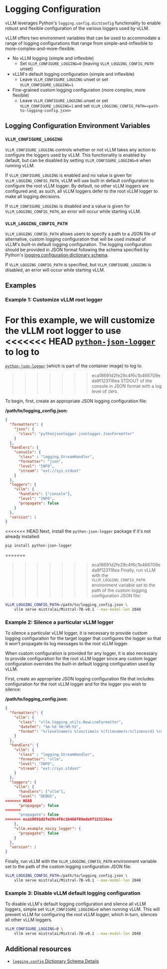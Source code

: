 # Logging Configuration

vLLM leverages Python's `logging.config.dictConfig` functionality to enable
robust and flexible configuration of the various loggers used by vLLM.

vLLM offers two environment variables that can be used to accommodate a range
of logging configurations that range from simple-and-inflexible to
more-complex-and-more-flexible.

- No vLLM logging (simple and inflexible)
  - Set `VLLM_CONFIGURE_LOGGING=0` (leaving `VLLM_LOGGING_CONFIG_PATH` unset)
- vLLM's default logging configuration (simple and inflexible)
  - Leave `VLLM_CONFIGURE_LOGGING` unset or set `VLLM_CONFIGURE_LOGGING=1`
- Fine-grained custom logging configuration (more complex, more flexible)
  - Leave `VLLM_CONFIGURE_LOGGING` unset or set `VLLM_CONFIGURE_LOGGING=1` and
    set `VLLM_LOGGING_CONFIG_PATH=<path-to-logging-config.json>`

## Logging Configuration Environment Variables

### `VLLM_CONFIGURE_LOGGING`

`VLLM_CONFIGURE_LOGGING` controls whether or not vLLM takes any action to
configure the loggers used by vLLM. This functionality is enabled by default,
but can be disabled by setting `VLLM_CONFIGURE_LOGGING=0` when running vLLM.

If `VLLM_CONFIGURE_LOGGING` is enabled and no value is given for
`VLLM_LOGGING_CONFIG_PATH`, vLLM will use built-in default configuration to
configure the root vLLM logger. By default, no other vLLM loggers are
configured and, as such, all vLLM loggers defer to the root vLLM logger to make
all logging decisions.

If `VLLM_CONFIGURE_LOGGING` is disabled and a value is given for
`VLLM_LOGGING_CONFIG_PATH`, an error will occur while starting vLLM.

### `VLLM_LOGGING_CONFIG_PATH`

`VLLM_LOGGING_CONFIG_PATH` allows users to specify a path to a JSON file of
alternative, custom logging configuration that will be used instead of vLLM's
built-in default logging configuration. The logging configuration should be
provided in JSON format following the schema specified by Python's [logging
configuration dictionary
schema](https://docs.python.org/3/library/logging.config.html#dictionary-schema-details).

If `VLLM_LOGGING_CONFIG_PATH` is specified, but `VLLM_CONFIGURE_LOGGING` is
disabled, an error will occur while starting vLLM.

## Examples

### Example 1: Customize vLLM root logger

For this example, we will customize the vLLM root logger to use
<<<<<<< HEAD
[`python-json-logger`](https://github.com/madzak/python-json-logger) to log to
=======
[`python-json-logger`](https://github.com/nhairs/python-json-logger)
(which is part of the container image) to log to
>>>>>>> eca18691d2fe29c4f6c1b466709eda9f123116ea
STDOUT of the console in JSON format with a log level of `INFO`.

To begin, first, create an appropriate JSON logging configuration file:

**/path/to/logging_config.json:**

```json
{
  "formatters": {
    "json": {
      "class": "pythonjsonlogger.jsonlogger.JsonFormatter"
    }
  },
  "handlers": {
    "console": {
      "class" : "logging.StreamHandler",
      "formatter": "json",
      "level": "INFO",
      "stream": "ext://sys.stdout"
    }
  },
  "loggers": {
    "vllm": {
      "handlers": ["console"],
      "level": "INFO",
      "propagate": false
    }
  },
  "version": 1
}
```

<<<<<<< HEAD
Next, install the `python-json-logger` package if it's not already installed:

```bash
pip install python-json-logger
```

=======
>>>>>>> eca18691d2fe29c4f6c1b466709eda9f123116ea
Finally, run vLLM with the `VLLM_LOGGING_CONFIG_PATH` environment variable set
to the path of the custom logging configuration JSON file:

```bash
VLLM_LOGGING_CONFIG_PATH=/path/to/logging_config.json \
    vllm serve mistralai/Mistral-7B-v0.1 --max-model-len 2048
```

### Example 2: Silence a particular vLLM logger

To silence a particular vLLM logger, it is necessary to provide custom logging
configuration for the target logger that configures the logger so that it won't
propagate its log messages to the root vLLM logger.

When custom configuration is provided for any logger, it is also necessary to
provide configuration for the root vLLM logger since any custom logger
configuration overrides the built-in default logging configuration used by vLLM.

First, create an appropriate JSON logging configuration file that includes
configuration for the root vLLM logger and for the logger you wish to silence:

**/path/to/logging_config.json:**

```json
{
  "formatters": {
    "vllm": {
      "class": "vllm.logging_utils.NewLineFormatter",
      "datefmt": "%m-%d %H:%M:%S",
      "format": "%(levelname)s %(asctime)s %(filename)s:%(lineno)d] %(message)s"
    }
  },
  "handlers": {
    "vllm": {
      "class" : "logging.StreamHandler",
      "formatter": "vllm",
      "level": "INFO",
      "stream": "ext://sys.stdout"
    }
  },
  "loggers": {
    "vllm": {
      "handlers": ["vllm"],
      "level": "DEBUG",
<<<<<<< HEAD
      "propagage": false
=======
      "propagate": false
>>>>>>> eca18691d2fe29c4f6c1b466709eda9f123116ea
    },
    "vllm.example_noisy_logger": {
      "propagate": false
    }
  },
  "version": 1
}
```

Finally, run vLLM with the `VLLM_LOGGING_CONFIG_PATH` environment variable set
to the path of the custom logging configuration JSON file:

```bash
VLLM_LOGGING_CONFIG_PATH=/path/to/logging_config.json \
    vllm serve mistralai/Mistral-7B-v0.1 --max-model-len 2048
```

### Example 3: Disable vLLM default logging configuration

To disable vLLM's default logging configuration and silence all vLLM loggers,
simple set `VLLM_CONFIGURE_LOGGING=0` when running vLLM. This will prevent vLLM
for configuring the root vLLM logger, which in turn, silences all other vLLM
loggers.

```bash
VLLM_CONFIGURE_LOGGING=0 \
    vllm serve mistralai/Mistral-7B-v0.1 --max-model-len 2048
```

## Additional resources

- [`logging.config` Dictionary Schema Details](https://docs.python.org/3/library/logging.config.html#dictionary-schema-details)
